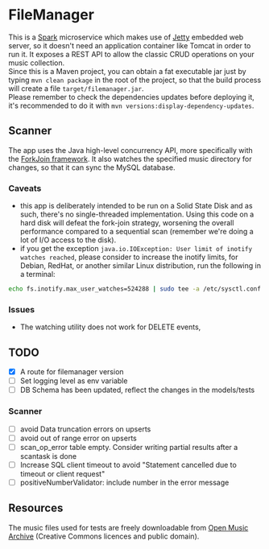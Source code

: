 # FileManager

This is a [Spark](http://sparkjava.com/) microservice which makes use of [Jetty](https://www.eclipse.org/jetty/) 
embedded web server, so it doesn't need an application container like Tomcat in order to
run it. It exposes a REST API to allow the classic CRUD operations on your music collection.  
Since this is a Maven project, you can obtain a fat executable jar just by typing `mvn clean package` in the root of the
project, so that the build process will create a file `target/filemanager.jar`.  
Please remember to check the dependencies updates before deploying it, it's recommended to do it with 
`mvn versions:display-dependency-updates`.

## Scanner

The app uses the Java high-level concurrency API, more specifically with the [ForkJoin framework](https://docs.oracle.com/javase/tutorial/essential/concurrency/forkjoin.html).
It also watches the specified music directory for changes, so that it can sync the MySQL database.

### Caveats

* this app is deliberately intended to be run on a Solid State Disk and as such, there's no 
single-threaded implementation. Using this code on a hard disk will defeat the fork-join strategy, worsening the overall
performance compared to a sequential scan (remember we're doing a lot of I/O access to the disk).
* if you get the exception `java.io.IOException: User limit of inotify watches reached`, please consider to increase the
inotify limits, for Debian, RedHat, or another similar Linux distribution, run the following in a terminal:
```bash
echo fs.inotify.max_user_watches=524288 | sudo tee -a /etc/sysctl.conf && sudo sysctl -p
```

### Issues
* The watching utility does not work for DELETE events,


## TODO
- [X] A route for filemanager version
- [ ] Set logging level as env variable
- [ ] DB Schema has been updated, reflect the changes in the models/tests

### Scanner
- [ ] avoid Data truncation errors on upserts
- [ ] avoid out of range error on upserts
- [ ] scan_op_error table empty. Consider writing partial results after a scantask is done
- [ ] Increase SQL client timeout to avoid "Statement cancelled due to timeout or client request"
- [ ] positiveNumberValidator: include number in the error message

## Resources

The music files used for tests are freely downloadable from [Open Music Archive](http://www.openmusicarchive.org/) 
(Creative Commons licences and public domain). 